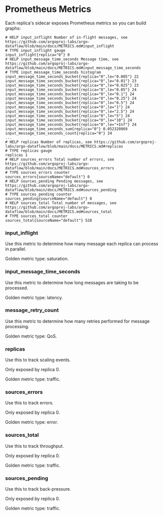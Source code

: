 # Prometheus Metrics

Each replica's sidecar exposes Prometheus metrics so you can build graphs:

```
# HELP input_inflight Number of in-flight messages, see https://github.com/argoproj-labs/argo-dataflow/blob/main/docs/METRICS.md#input_inflight
# TYPE input_inflight gauge
input_inflight{replica="0"} 0
# HELP input_message_time_seconds Message time, see https://github.com/argoproj-labs/argo-dataflow/blob/main/docs/METRICS.md#input_message_time_seconds
# TYPE input_message_time_seconds histogram
input_message_time_seconds_bucket{replica="0",le="0.005"} 22
input_message_time_seconds_bucket{replica="0",le="0.01"} 23
input_message_time_seconds_bucket{replica="0",le="0.025"} 23
input_message_time_seconds_bucket{replica="0",le="0.05"} 24
input_message_time_seconds_bucket{replica="0",le="0.1"} 24
input_message_time_seconds_bucket{replica="0",le="0.25"} 24
input_message_time_seconds_bucket{replica="0",le="0.5"} 24
input_message_time_seconds_bucket{replica="0",le="1"} 24
input_message_time_seconds_bucket{replica="0",le="2.5"} 24
input_message_time_seconds_bucket{replica="0",le="5"} 24
input_message_time_seconds_bucket{replica="0",le="10"} 24
input_message_time_seconds_bucket{replica="0",le="+Inf"} 24
input_message_time_seconds_sum{replica="0"} 0.052320869
input_message_time_seconds_count{replica="0"} 24
...
# HELP replicas Number of replicas, see https://github.com/argoproj-labs/argo-dataflow/blob/main/docs/METRICS.md#replicas
# TYPE replicas gauge
replicas 1
# HELP sources_errors Total number of errors, see https://github.com/argoproj-labs/argo-dataflow/blob/main/docs/METRICS.md#sources_errors
# TYPE sources_errors counter
sources_errors{sourceName="default"} 0
# HELP sources_pending Pending messages, see https://github.com/argoproj-labs/argo-dataflow/blob/main/docs/METRICS.md#sources_pending
# TYPE sources_pending counter
sources_pending{sourceName="default"} 0
# HELP sources_total Total number of messages, see https://github.com/argoproj-labs/argo-dataflow/blob/main/docs/METRICS.md#sources_total
# TYPE sources_total counter
sources_total{sourceName="default"} 528
```

### input_inflight

Use this metric to determine how many message each replica can process in parallel.

Golden metric type: saturation.

### input_message_time_seconds

Use this metric to determine how long messages are taking to be processed.

Golden metric type: latency.

### message_retry_count

Use this metric to determine how many retries performed for message processing.

Golden metric type: QoS.

### replicas

Use this to track scaling events. 

Only exposed by replica 0.

Golden metric type: traffic.

### sources_errors

Use this to track errors.

Only exposed by replica 0.

Golden metric type: error.

### sources_total

Use this to track throughput. 

Only exposed by replica 0.

Golden metric type: traffic.

### sources_pending

Use this to track back-pressure.

Only exposed by replica 0.

Golden metric type: traffic.